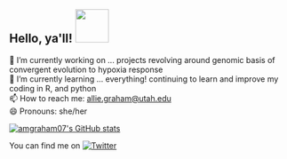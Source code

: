 ## Hello, ya'll! <img src="https://media.giphy.com/media/MeJgB3yMMwIaHmKD4z/giphy.gif" width="60px">

🔭 I’m currently working on ... projects revolving around genomic basis of convergent evolution to hypoxia response\
🌱 I’m currently learning ... everything! continuing to learn and improve my coding in R, and python\
📫 How to reach me: allie.graham@utah.edu\
😄 Pronouns: she/her

[![amgraham07's GitHub stats](https://github-readme-stats.vercel.app/api?username=amgraham07)](https://github.com/amgraham07/github-readme-stats)

<!-- Actual text -->

You can find me on [![Twitter][1.2]][1]

<!-- Icons -->

[1.2]: http://i.imgur.com/wWzX9uB.png (twitter icon without padding)

<!-- Links to your social media accounts -->

[1]: https://twitter.com/@grahamallie1
